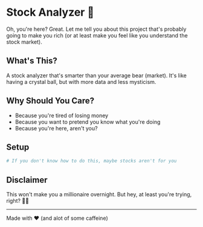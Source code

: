 # Stock Analyzer 🚀

Oh, you're here? Great. Let me tell you about this project that's probably going to make you rich (or at least make you feel like you understand the stock market).

## What's This?

A stock analyzer that's smarter than your average bear (market). It's like having a crystal ball, but with more data and less mysticism.

## Why Should You Care?

- Because you're tired of losing money
- Because you want to pretend you know what you're doing
- Because you're here, aren't you?

## Setup

```bash
# If you don't know how to do this, maybe stocks aren't for you

```

## Disclaimer

This won't make you a millionaire overnight. But hey, at least you're trying, right? 🤷‍♂️

---

Made with ❤️ (and alot of some caffeine) 